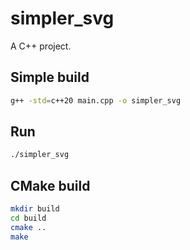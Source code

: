 # simpler_svg

A C++ project.

## Simple build

```bash
g++ -std=c++20 main.cpp -o simpler_svg
```

## Run

```bash
./simpler_svg
```

## CMake build

```bash
mkdir build
cd build
cmake ..
make
```
